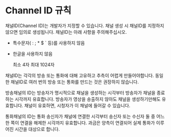 # Channel ID 규칙

채널ID\(Channel ID\)는 개발자가 지정할 수 있습니다. 채널 생성 시 채널ID를 지정하지 않으면 임의로 생성됩니다. 채널ID는 아래 사항을 주의해주십시오.

* 특수문자\( : ; \* $ \` 등\)를 사용하지 않음
* 한글을 사용하지 않음

  최소 4자 최대 1024자

채널ID는 각각의 방송 또는 통화에 대해 고유하고 추측이 어렵게 만들어야합니다. 동일한 채널ID로 여러 번의 방송 또는 통화를 만드는 것은 권장하지 않습니다.

방송채널의 ID는 방송자가 명시적으로 채널을 생성하는 시각부터 방송자가 채널을 종료하는 시각까지 유효합니다. 방송자가 영상을 송출하지 않아도 채널을 생성하기만해도 유효합니다. 채널이 유효하면, 시청자가 이 채널에 들어갈 수 있습니다. 

통화채널의 ID는 통화 송신자가 채널에 연결한 시각부터 송신자 또는 수신자 둘 중 어느 한 쪽이 연결을 해제한 시각까지 유효합니다. 과금은 양측이 연결되어 실제 통화가 이루어진 시간을 대상으로 합니다.



